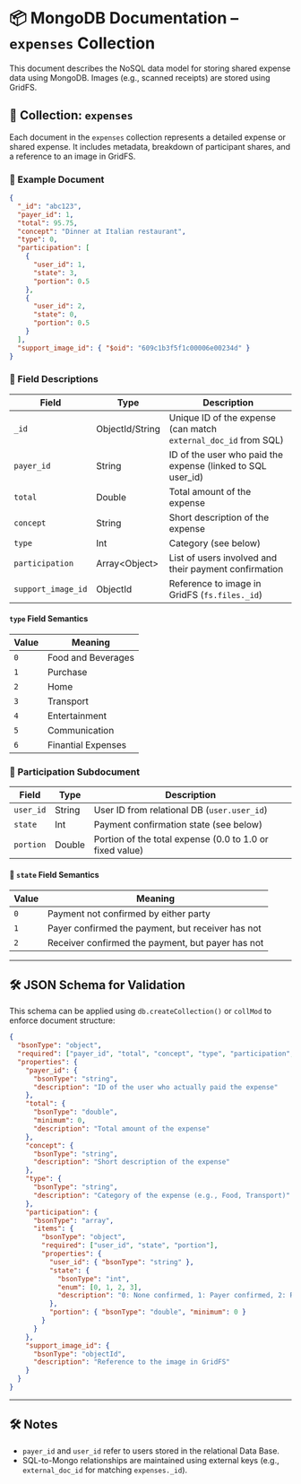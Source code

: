 # 📦 MongoDB Documentation – `expenses` Collection

This document describes the NoSQL data model for storing shared expense data using MongoDB. Images (e.g., scanned receipts) are stored using GridFS.

## 📂 Collection: `expenses`

Each document in the `expenses` collection represents a detailed expense or shared expense. It includes metadata, breakdown of participant shares, and a reference to an image in GridFS.

### 🧾 Example Document

```json
{
  "_id": "abc123",
  "payer_id": 1,
  "total": 95.75,
  "concept": "Dinner at Italian restaurant",
  "type": 0,
  "participation": [
    {
      "user_id": 1,
      "state": 3,
      "portion": 0.5
    },
    {
      "user_id": 2,
      "state": 0,
      "portion": 0.5
    }
  ],
  "support_image_id": { "$oid": "609c1b3f5f1c00006e00234d" }
}
```

### 🧩 Field Descriptions

| Field               | Type              | Description                                                             |
|--------------------|-------------------|-------------------------------------------------------------------------|
| `_id`              | ObjectId/String   | Unique ID of the expense (can match `external_doc_id` from SQL)           |
| `payer_id`         | String            | ID of the user who paid the expense (linked to SQL user_id)               |
| `total`            | Double            | Total amount of the expense                                               |
| `concept`          | String            | Short description of the expense                                          |
| `type`             | Int               | Category (see below)                                       |
| `participation`    | Array\<Object\>     | List of users involved and their payment confirmation                  |
| `support_image_id` | ObjectId          | Reference to image in GridFS (`fs.files._id`)                          |

#### `type` Field Semantics

| Value | Meaning                                                                 |
|-------|-------------------------------------------------------------------------|
| `0`   | Food and Beverages                                                      |
| `1`   | Purchase                                                                |
| `2`   | Home                                                                    |
| `3`   | Transport                                                               |
| `4`   | Entertainment                                                           |
| `5`   | Communication                                                           |
| `6`   | Finantial Expenses                                                      |

### 👥 Participation Subdocument

| Field     | Type    | Description                                                                 |
|----------|---------|-----------------------------------------------------------------------------|
| `user_id`| String  | User ID from relational DB (`user.user_id`)                                 |
| `state`  | Int     | Payment confirmation state (see below)                                      |
| `portion`| Double  | Portion of the total expense (0.0 to 1.0 or fixed value)                        |

#### 🔄 `state` Field Semantics

| Value | Meaning                                                                 |
|-------|-------------------------------------------------------------------------|
| `0`   | Payment not confirmed by either party                                   |
| `1`   | Payer confirmed the payment, but receiver has not                       |
| `2`   | Receiver confirmed the payment, but payer has not                       |

---

## 🛠 JSON Schema for Validation

This schema can be applied using `db.createCollection()` or `collMod` to enforce document structure:

```json
{
  "bsonType": "object",
  "required": ["payer_id", "total", "concept", "type", "participation", "support_image_id"],
  "properties": {
    "payer_id": {
      "bsonType": "string",
      "description": "ID of the user who actually paid the expense"
    },
    "total": {
      "bsonType": "double",
      "minimum": 0,
      "description": "Total amount of the expense"
    },
    "concept": {
      "bsonType": "string",
      "description": "Short description of the expense"
    },
    "type": {
      "bsonType": "string",
      "description": "Category of the expense (e.g., Food, Transport)"
    },
    "participation": {
      "bsonType": "array",
      "items": {
        "bsonType": "object",
        "required": ["user_id", "state", "portion"],
        "properties": {
          "user_id": { "bsonType": "string" },
          "state": {
            "bsonType": "int",
            "enum": [0, 1, 2, 3],
            "description": "0: None confirmed, 1: Payer confirmed, 2: Receiver confirmed, 3: Both confirmed"
          },
          "portion": { "bsonType": "double", "minimum": 0 }
        }
      }
    },
    "support_image_id": {
      "bsonType": "objectId",
      "description": "Reference to the image in GridFS"
    }
  }
}
```

---

## 🛠️ Notes

- `payer_id` and `user_id` refer to users stored in the relational Data Base.
- SQL-to-Mongo relationships are maintained using external keys (e.g., `external_doc_id` for matching `expenses._id`).
